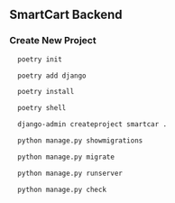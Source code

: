 ## SmartCart Backend

### Create New Project

```bash
  poetry init
```

```bash
  poetry add django
```
```bash
  poetry install
```

```bash
  poetry shell
```

```bash
  django-admin createproject smartcar .
```

```bash
  python manage.py showmigrations
```

```bash
  python manage.py migrate
```

```bash
  python manage.py runserver
```

```bash
  python manage.py check
```
